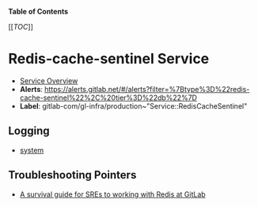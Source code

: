 <!-- MARKER: do not edit this section directly. Edit services/service-catalog.yml then run scripts/generate-docs -->

**Table of Contents**

[[_TOC_]]

# Redis-cache-sentinel Service

* [Service Overview](https://dashboards.gitlab.net/d/wccEP9Imk/redis)
* **Alerts**: <https://alerts.gitlab.net/#/alerts?filter=%7Btype%3D%22redis-cache-sentinel%22%2C%20tier%3D%22db%22%7D>
* **Label**: gitlab-com/gl-infra/production~"Service::RedisCacheSentinel"

## Logging

* [system](https://log.gprd.gitlab.net/goto/0b28cb1d20663b4359f8bc05995a22ad)

## Troubleshooting Pointers

* [A survival guide for SREs to working with Redis at GitLab](../redis/redis-survival-guide-for-sres.md)
<!-- END_MARKER -->

<!-- ## Summary -->

<!-- ## Architecture -->

<!-- ## Performance -->

<!-- ## Scalability -->

<!-- ## Availability -->

<!-- ## Durability -->

<!-- ## Security/Compliance -->

<!-- ## Monitoring/Alerting -->

<!-- ## Links to further Documentation -->
